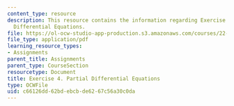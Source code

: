 ```yaml
---
content_type: resource
description: This resource contains the information regarding Exercise 4. Partial
  Differential Equations.
file: https://ol-ocw-studio-app-production.s3.amazonaws.com/courses/22-15-essential-numerical-methods-fall-2014/c66126dd62bdebcbde6267c56a30c0da_MIT22_15F14_ex04.pdf
file_type: application/pdf
learning_resource_types:
- Assignments
parent_title: Assignments
parent_type: CourseSection
resourcetype: Document
title: Exercise 4. Partial Differential Equations
type: OCWFile
uid: c66126dd-62bd-ebcb-de62-67c56a30c0da
---
```

